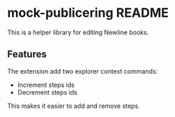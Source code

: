 # mock-publicering README

This is a helper library for editing Newline books.

## Features

The extension add two explorer context commands:

* Increment steps ids
* Decrement steps ids

This makes it easier to add and remove steps.
